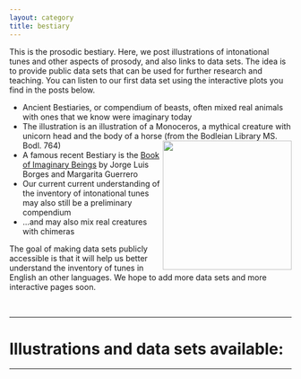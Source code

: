 ```yaml
---
layout: category
title: bestiary
---
```


<p class="message">
This is the prosodic bestiary. Here, we post illustrations of intonational tunes and other aspects of prosody, and also links to data sets. The idea is to provide public data sets that can be used for further research and teaching. You can listen to our first data set using the interactive plots you find in the posts below.
</p>


* Ancient Bestiaries, or compendium of beasts, often mixed real animals with ones that we know were imaginary today 
* The illustration is an illustration of a Monoceros, a mythical creature with unicorn head and the body of a horse (from the Bodleian Library MS. Bodl. 764)
    <a href='https://digital.bodleian.ox.ac.uk/objects/ecf96804-a514-4adc-8779-2dbc4e4b2f1e/surfaces/15d1c915-8cb3-4cb5-9a1a-0ea77228c5c6/'>
    <img style="float:right;width:230px;" src="{{ site.baseurl }}/assets/images/2021/06/unicorn.png"></a> 
* A famous recent Bestiary is the [Book of Imaginary Beings](https://en.wikipedia.org/wiki/Book_of_Imaginary_Beings) by Jorge Luis Borges and Margarita Guerrero
* Our current current understanding of the inventory of intonational tunes may also still be a preliminary compendium
* ...and may also mix real creatures with chimeras


The goal of making data sets publicly accessible is that it will help us better understand the inventory of tunes in English an other languages. We hope to add more data sets and more interactive pages soon.

<br>

****

# Illustrations and data sets available:

****

<br>